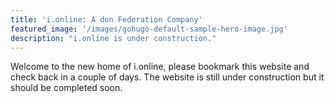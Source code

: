 ```yaml
---
title: 'i.online: A don Federation Company'
featured_image: '/images/gohugo-default-sample-hero-image.jpg'
description: "i.online is under construction."
---
```


Welcome to the new home of i.online, please bookmark this website and check back in a couple of days. The website is still under construction but it should be completed soon.
